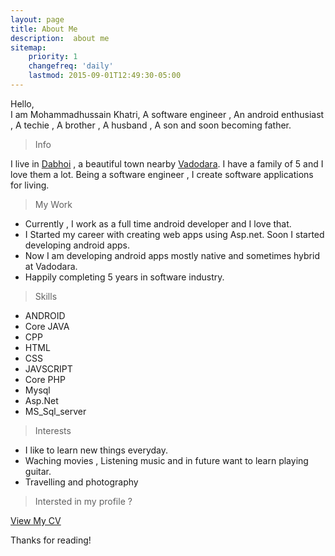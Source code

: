 ```yaml
---
layout: page
title: About Me
description:  about me
sitemap:
    priority: 1
    changefreq: 'daily'
    lastmod: 2015-09-01T12:49:30-05:00
---
```


Hello,<br/>
   I am Mohammadhussain Khatri, A software engineer , An android enthusiast , A techie , A brother , A husband , A son and soon becoming father.

 > Info

 I live in <a href="https://www.google.co.in/search?q=Dabhoi" target="_blank">Dabhoi</a> , a beautiful town nearby <a href="https://www.google.co.in/search?q=Vadodara" target="_blank">Vadodara</a>. I have a family of 5 and I love them a lot. Being a software engineer , I create software applications for living.

 > My Work
 
 * Currently , I work as a full time android developer and I love that.
 * I Started my career with creating web apps using Asp.net. Soon I started developing android apps.
 * Now I am developing android apps mostly native and sometimes hybrid at Vadodara.
 * Happily completing 5 years in software industry.

 > Skills

*	ANDROID
*	Core JAVA
*   CPP
*	HTML
*	CSS
*	JAVSCRIPT
*	Core PHP
*	Mysql
*	Asp.Net
*	MS_Sql_server


> Interests

* I like to learn new things everyday.
* Waching movies , Listening music and in future want to learn playing guitar.
* Travelling and photography

> Intersted in my profile ?

<a href="https://drive.google.com/file/d/1RTTU9dP4LzMdBYks9I6K4GUhr3rkt1Jy/view?usp=sharing" target="_blank">View My CV</a>

Thanks for reading!
